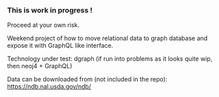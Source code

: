 ### This is work in progress !
Proceed at your own risk.

Weekend project of how to move relational data to graph database and expose it with GraphQL like interface.

Technology under test: dgraph (if run into problems as it looks quite wip, then neoj4 + GraphQL)

Data can be downloaded from (not included in the repo): https://ndb.nal.usda.gov/ndb/